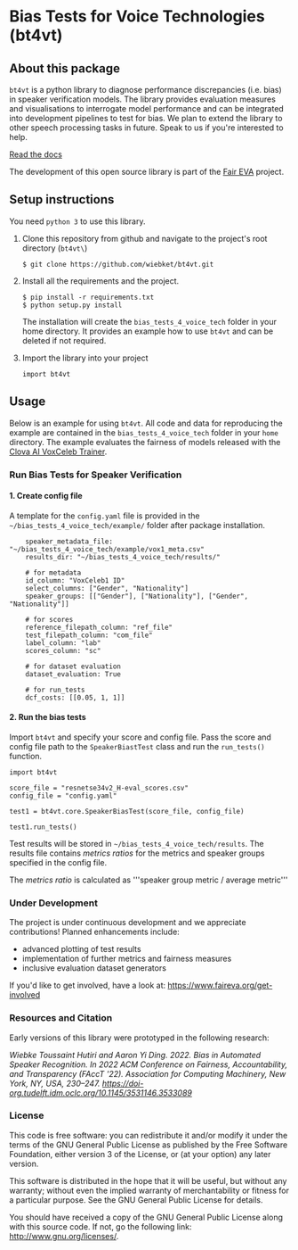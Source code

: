 # Bias Tests for Voice Technologies (bt4vt)

## About this package

`bt4vt` is a python library to diagnose performance discrepancies (i.e. bias) in speaker verification models. The library provides evaluation measures and visualisations to interrogate model performance and can be integrated into development pipelines to test for bias. We plan to extend the library to other speech processing tasks in future. Speak to us if you're interested to help.

[Read the docs](https://bt4vt.readthedocs.io/en/latest/)

The development of this open source library is part of the [Fair EVA](https://www.faireva.org/) project.

## Setup instructions
You need `python 3` to use this library.

1. Clone this repository from github and navigate to the project's root directory (`bt4vt\`)
    ```
    $ git clone https://github.com/wiebket/bt4vt.git
    ```
2. Install all the requirements and the project.

    ```
    $ pip install -r requirements.txt
    $ python setup.py install
    ```
    The installation will create the `bias_tests_4_voice_tech` folder in your home directory. It provides an example how to use `bt4vt` and can be deleted if not required. 

3. Import the library into your project
    ```
    import bt4vt
    ```

## Usage
Below is an example for using `bt4vt`. All code and data for reproducing the example are contained in the `bias_tests_4_voice_tech` folder in your `home` directory. The example evaluates the fairness of models released with the <a href="https://github.com/clovaai/voxceleb_trainer" target="_blank">Clova AI VoxCeleb Trainer</a>.

### Run Bias Tests for Speaker Verification

#### 1. Create config file

A template for the `config.yaml` file is provided in the `~/bias_tests_4_voice_tech/example/` folder after package installation.

```
    speaker_metadata_file: "~/bias_tests_4_voice_tech/example/vox1_meta.csv"
    results_dir: "~/bias_tests_4_voice_tech/results/"

    # for metadata
    id_column: "VoxCeleb1 ID"
    select_columns: ["Gender", "Nationality"]
    speaker_groups: [["Gender"], ["Nationality"], ["Gender", "Nationality"]]

    # for scores
    reference_filepath_column: "ref_file"
    test_filepath_column: "com_file"
    label_column: "lab"
    scores_column: "sc"

    # for dataset evaluation
    dataset_evaluation: True

    # for run_tests
    dcf_costs: [[0.05, 1, 1]]
```

#### 2. Run the bias tests 

Import `bt4vt` and specify your score and config file. Pass the score and config file path to the `SpeakerBiastTest` class and run the `run_tests()` function.

```
import bt4vt

score_file = "resnetse34v2_H-eval_scores.csv"
config_file = "config.yaml"

test1 = bt4vt.core.SpeakerBiasTest(score_file, config_file)

test1.run_tests()
```

Test results will be stored in `~/bias_tests_4_voice_tech/results`. The results file contains *metrics ratios* for the metrics and speaker groups specified in the config file. 

The *metrics ratio* is calculated as '''speaker group metric / average metric'''

### Under Development

The project is under continuous development and we appreciate contributions! Planned enhancements include:
* advanced plotting of test results
* implementation of further metrics and fairness measures
* inclusive evaluation dataset generators

If you'd like to get involved, have a look at: https://www.faireva.org/get-involved 

### Resources and Citation

Early versions of this library were prototyped in the following research:

*Wiebke Toussaint Hutiri and Aaron Yi Ding. 2022. Bias in Automated Speaker Recognition. In 2022 ACM Conference on Fairness, Accountability, and Transparency (FAccT '22). Association for Computing Machinery, New York, NY, USA, 230–247. https://doi-org.tudelft.idm.oclc.org/10.1145/3531146.3533089* 

### License

This code is free software: you can redistribute it and/or modify it under the terms of the GNU General Public License as published by the Free Software Foundation, either version 3 of the License, or (at your option) any later version.

This software is distributed in the hope that it will be useful, but without any warranty; without even the implied warranty of merchantability or fitness for a particular purpose. See the GNU General Public License for details.

You should have received a copy of the GNU General Public License along with this source code. If not, go the following link: http://www.gnu.org/licenses/.
